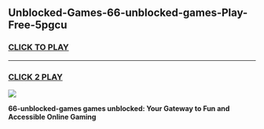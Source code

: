 
## Unblocked-Games-66-unblocked-games-Play-Free-5pgcu
<h3>
<a href="https://premium76.site?title=66-unblocked-games&ref=10A">CLICK TO PLAY</a></h3>
<hr>

<h3>
<a href="https://premium76.site?title=66-unblocked-games&ref=10A">CLICK 2 PLAY</a>
  
</h3>

<a href="https://premium76.site?title=66-unblocked-games&ref=10A"><img src="https://clearcache.store/games.png"></a>


**66-unblocked-games games unblocked: Your Gateway to Fun and Accessible Online Gaming**
